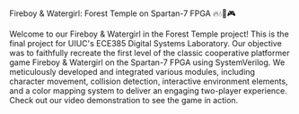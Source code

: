 Fireboy & Watergirl: Forest Temple on Spartan-7 FPGA 🔥💧🌲🎮
  
  Welcome to our Fireboy & Watergirl in the Forest Temple project! This is the final project for UIUC's ECE385 Digital Systems Laboratory. Our objective was to faithfully recreate the first level of the classic cooperative platformer game Fireboy & Watergirl on the Spartan-7 FPGA using SystemVerilog. We meticulously developed and integrated various modules, including character movement, collision detection, interactive environment elements, and a color mapping system to deliver an engaging two-player experience. Check out our video demonstration to see the game in action. 
